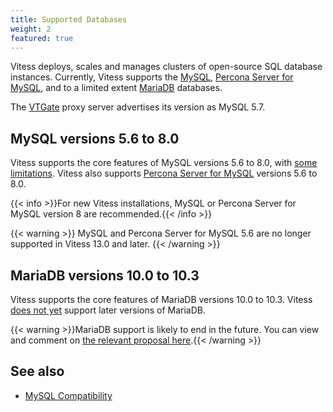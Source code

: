 ```yaml
---
title: Supported Databases  
weight: 2
featured: true
---
```


Vitess deploys, scales and manages clusters of open-source SQL database instances. Currently, Vitess supports the [MySQL](https://www.mysql.com/), [Percona Server for MySQL](https://www.percona.com/software/mysql-database/percona-server), and to a limited extent [MariaDB](https://mariadb.org) databases.

The [VTGate](../../concepts/vtgate/) proxy server advertises its version as MySQL 5.7.

## MySQL versions 5.6 to 8.0

Vitess supports the core features of MySQL versions 5.6 to 8.0, with [some limitations](../../reference/compatibility/mysql-compatibility/). Vitess also supports [Percona Server for MySQL](https://www.percona.com/software/mysql-database/percona-server) versions 5.6 to 8.0.

{{< info >}}For new Vitess installations, MySQL or Percona Server for MySQL version 8 are recommended.{{< /info >}}

{{< warning >}}
MySQL and Percona Server for MySQL 5.6 are no longer supported in Vitess 13.0 and later.
{{< /warning >}}

## MariaDB versions 10.0 to 10.3

Vitess supports the core features of MariaDB versions 10.0 to 10.3. Vitess [does not yet](https://github.com/vitessio/vitess/issues/5362) support later versions of MariaDB.

{{< warning >}}MariaDB support is likely to end in the future. You can view and comment on [the relevant proposal here](https://github.com/vitessio/vitess/issues/9518).{{< /warning >}}

## See also

+ [MySQL Compatibility](../../reference/compatibility/mysql-compatibility/)
